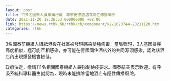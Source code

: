 ```yaml
---
layout: post
title: 百多名國泰人員撤銷檢疫　專家憂德酒店存隱性傳播風險
date: 2021-11-20 18:26:53.000000000 +08:00
link: https://news.rthk.hk/rthk/ch/component/k2/1620744-20211120.htm
categories: rthk
---
```


3名國泰前機組人組抵港後在社區被發現感染變種病毒，當局發現，3人基因排序高度相似，極可能互相感染，亦可能在德國同住酒店外的共同源頭感染，認為該酒店內出現爆發機會較低。

政府決定，撤銷111名相關國泰機組人員強制檢疫要求。國泰航空表示歡迎。有呼吸系統科專科醫生就認為，現時未能排除當地酒店有隱性傳播風險。
